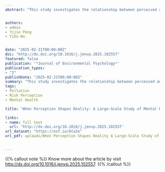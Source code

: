 ```yaml
---
abstract: "This study investigates the relationship between perceived and actual pollution and mental health, emphasizing how exposure illusion and exposure neglect may contribute to mental health. The research draws on a representative sample of 16,607 Chinese residents, examining the associations between perceived and actual pollution and mental health outcomes, including depression, anxiety, and stress. The study utilizes a generalized linear mixed model, incorporating various pollution conditions, gender, age, education, and urbanization as fixed effects, while the provinces are treated as random effects. The results indicate that even in the absence of high levels of actual pollution, the mere perception of pollution is associated with increased levels of depression (β = 0.51, OR = 1.66, p<.001), anxiety (β = 0.43, OR = 1.54, p<.001), and stress (β=0.30, OR = 1.35, p<.001) among residents. When residents' perception of pollution aligns with actual pollution levels, the negative effects on mental health appear to be more pronounced (depression: β = 0.90, OR = 2.46, p<.001; anxiety: β = 0.96, OR = 2.60, p<.001; stress: β = 0.56, OR = 1.76, p<.001). These findings demonstrate that perceived pollution may play a primary role in its association with mental health compared to actual pollution. It is important to emphasize that this study is cross-sectional, and thus it cannot establish causal conclusions regarding perceived pollution leading to mental health issues. Furthermore, only air pollution was used as an indicator of actual pollution, which may limit the generalizability of our findings."


authors:
- admin
- Yijie Peng
- Yibo Wu


date: "2025-02-21T00:00:00Z"
doi: "http://dx.doi.org/10.1016/j.jenvp.2025.102557"
featured: false
publication: '*Journal of Environmental Psychology*'
publication_types:
- "2"
publishDate: "2025-02-21T00:00:00Z"
summary: "This study investigates the relationship between perceived and actual pollution and mental health, emphasizing how exposure illusion and exposure neglect may contribute to mental health. The research draws on a representative sample of 16,607 Chinese residents, examining the associations between perceived and actual pollution and mental health outcomes, including depression, anxiety, and stress. The study utilizes a generalized linear mixed model, incorporating various pollution conditions, gender, age, education, and urbanization as fixed effects, while the provinces are treated as random effects. The results indicate that even in the absence of high levels of actual pollution, the mere perception of pollution is associated with increased levels of depression (β = 0.51, OR = 1.66, p<.001), anxiety (β = 0.43, OR = 1.54, p<.001), and stress (β=0.30, OR = 1.35, p<.001) among residents. When residents' perception of pollution aligns with actual pollution levels, the negative effects on mental health appear to be more pronounced (depression: β = 0.90, OR = 2.46, p<.001; anxiety: β = 0.96, OR = 2.60, p<.001; stress: β = 0.56, OR = 1.76, p<.001). These findings demonstrate that perceived pollution may play a primary role in its association with mental health compared to actual pollution. It is important to emphasize that this study is cross-sectional, and thus it cannot establish causal conclusions regarding perceived pollution leading to mental health issues. Furthermore, only air pollution was used as an indicator of actual pollution, which may limit the generalizability of our findings."
tags:
- Pollution
- Risk Perception
- Mental Health

title: "When Perception Shapes Reality: A Large-Scale Study of Mental Health Outcomes in Polluted and Non-Polluted Environments in China"

links:
- name: full text
  url: 'http://dx.doi.org/10.1016/j.jenvp.2025.102557'
url_dataset: "https://osf.io/6tx2e"
url_pdf: uploads/When Perception Shapes Reality A Large-Scale Study of Mental Health Outcomes in Polluted and Non-Polluted Environments in China.pdf

 
---
```


{{% callout note %}}
Know more about the article by visit http://dx.doi.org/10.1016/j.jenvp.2025.102557.
{{% /callout %}}




